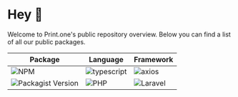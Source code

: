 # Hey 👋 

Welcome to Print.one's public repository overview. Below you can find a list of all our public packages.

| Package | Language | Framework |
| ---     | ---      | ---       |
| ![NPM](https://img.shields.io/npm/v/%40print-one%2Fprint-one-js?logo=npm&label=%40print-one%2Fprint-one-js&link=https%3A%2F%2Fgithub.com%2FPrint-one%2Fprint-one-js) | ![typescript](https://shields.io/badge/TypeScript-3178C6?logo=TypeScript&logoColor=FFF&style=flat-square) | ![axios](https://img.shields.io/badge/axios-5A29E4?logo=axios&logoColor=white&style=flat-square) |
| ![Packagist Version](https://img.shields.io/packagist/v/print-one/print-one-laravel?logo=packagist&label=print-one%2Fprint-one-laravel&link=https%3A%2F%2Fgithub.com%2FPrint-one%2Fprint-one-laravel)  | ![PHP](https://shields.io/badge/PHP-4f5b93?logo=php&logoColor=FFF&style=flat-square) | ![Laravel](https://shields.io/badge/Laravel-f9322c?logo=laravel&logoColor=FFF&style=flat-square) |
